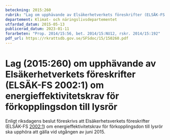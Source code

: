 ```yaml
---
beteckning: 2015:260
rubrik: "Lag om upphävande av Elsäkerhetverkets föreskrifter (ELSÄK-FS 2002:1) om energieffektivitetskrav för förkopplingsdon till lysrör"
departement: Klimat- och näringslivsdepartementet
utfardad_datum: 2015-05-13
publicerad_datum: 2023-01-11
forarbeten: "Prop. 2014/15:56, bet. 2014/15:NU12, rskr. 2014/15:192"
pdf_url: https://rkrattsdb.gov.se/SFSdoc/15/150260.pdf
---
```


# Lag (2015:260) om upphävande av Elsäkerhetverkets föreskrifter (ELSÄK-FS 2002:1) om energieffektivitetskrav för förkopplingsdon till lysrör

Enligt riksdagens beslut föreskrivs att Elsäkerhetsverkets föreskrifter (ELSÄK-FS [2002:1](https://selex.se/eli/sfs/2002/1)) om energieffektivitetskrav för förkopplingsdon till lysrör ska upphöra att gälla vid utgången av juni 2015.